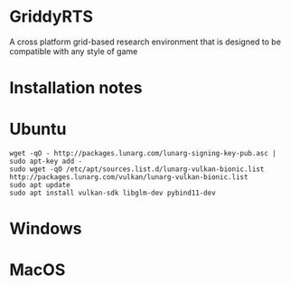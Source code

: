 # GriddyRTS
A cross platform grid-based research environment that is designed to be compatible with any style of game



# Installation notes

# Ubuntu
```
wget -qO - http://packages.lunarg.com/lunarg-signing-key-pub.asc | sudo apt-key add -
sudo wget -qO /etc/apt/sources.list.d/lunarg-vulkan-bionic.list http://packages.lunarg.com/vulkan/lunarg-vulkan-bionic.list
sudo apt update
sudo apt install vulkan-sdk libglm-dev pybind11-dev
```

# Windows


# MacOS
